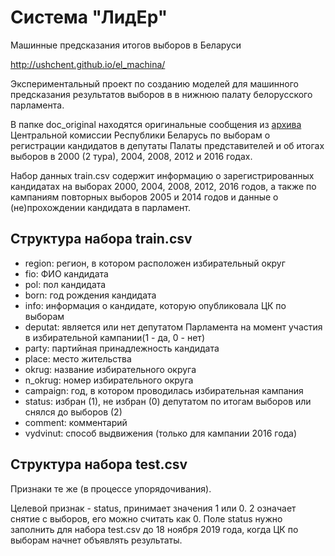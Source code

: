 # Система "ЛидЕр"

Машинные предсказания итогов выборов в Беларуси

http://ushchent.github.io/el_machina/

Экспериментальный проект по созданию моделей для машинного предсказания результатов выборов в в нижнюю палату белорусского парламента.

В папке doc_original находятся оригинальные сообщения из [архива](http://rec.gov.by/ru/arhiv-vybory) Центральной комиссии Республики Беларусь по выборам о регистрации кандидатов в депутаты Палаты представителей и об итогах выборов в 2000 (2 тура), 2004, 2008, 2012 и 2016 годах.

Набор данных train.csv содержит информацию о зарегистрированных кандидатах на выборах 2000, 2004, 2008, 2012, 2016 годов, а также по кампаниям повторных выборов 2005 и 2014 годов и данные о (не)прохождении кандидата в парламент.

## Структура набора train.csv

- region: регион, в котором расположен избирательный округ
- fio: ФИО кандидата
- pol: пол кандидата
- born: год рождения кандидата
- info: информация о кандидате, которую опубликовала ЦК по выборам
- deputat: является или нет депутатом Парламента на момент участия в
  избирательной кампании(1 - да, 0 - нет)
- party: партийная принадлежность кандидата
- place: место жительства
- okrug: название избирательного округа
- n_okrug: номер избирательного округа
- campaign: год, в котором проводилась избирательная кампания
- status: избран (1), не избран (0) депутатом по итогам выборов или снялся до выборов (2)
- comment: комментарий
- vydvinut: способ выдвижения (только для кампании 2016 года)

## Структура набора test.csv

Признаки те же (в процессе упорядочивания).

Целевой признак - status, принимает значения 1 или 0. 2 означает снятие с выборов, его  можно считать как 0. Поле status нужно заполнить для набора test.csv до 18 ноября 2019 года, когда ЦК по выборам начнет объявлять результаты.
